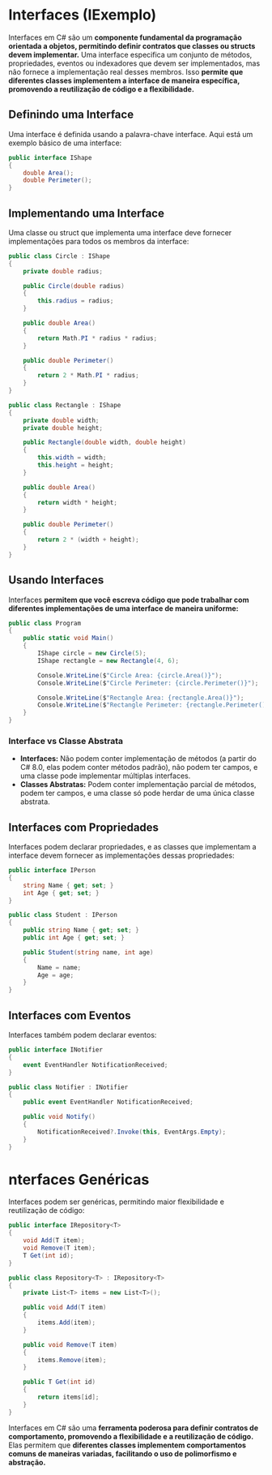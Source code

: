 # Interfaces (IExemplo)
Interfaces em C# são um **componente fundamental da programação orientada a objetos, permitindo definir contratos que classes ou structs devem implementar.** Uma interface especifica um conjunto de métodos, propriedades, eventos ou indexadores que devem ser implementados, mas não fornece a implementação real desses membros. Isso **permite que diferentes classes implementem a interface de maneira específica, promovendo a reutilização de código e a flexibilidade.**

## Definindo uma Interface
Uma interface é definida usando a palavra-chave interface. Aqui está um exemplo básico de uma interface:
```csharp
public interface IShape
{
    double Area();
    double Perimeter();
}
```

## Implementando uma Interface
Uma classe ou struct que implementa uma interface deve fornecer implementações para todos os membros da interface:
```csharp
public class Circle : IShape
{
    private double radius;

    public Circle(double radius)
    {
        this.radius = radius;
    }

    public double Area()
    {
        return Math.PI * radius * radius;
    }

    public double Perimeter()
    {
        return 2 * Math.PI * radius;
    }
}

public class Rectangle : IShape
{
    private double width;
    private double height;

    public Rectangle(double width, double height)
    {
        this.width = width;
        this.height = height;
    }

    public double Area()
    {
        return width * height;
    }

    public double Perimeter()
    {
        return 2 * (width + height);
    }
}
```

## Usando Interfaces
Interfaces **permitem que você escreva código que pode trabalhar com diferentes implementações de uma interface de maneira uniforme:**
```csharp
public class Program
{
    public static void Main()
    {
        IShape circle = new Circle(5);
        IShape rectangle = new Rectangle(4, 6);

        Console.WriteLine($"Circle Area: {circle.Area()}");
        Console.WriteLine($"Circle Perimeter: {circle.Perimeter()}");

        Console.WriteLine($"Rectangle Area: {rectangle.Area()}");
        Console.WriteLine($"Rectangle Perimeter: {rectangle.Perimeter()}");
    }
}
```

### Interface vs Classe Abstrata
- **Interfaces:** Não podem conter implementação de métodos (a partir do C# 8.0, elas podem conter métodos padrão), não podem ter campos, e uma classe pode implementar múltiplas interfaces.
- **Classes Abstratas:** Podem conter implementação parcial de métodos, podem ter campos, e uma classe só pode herdar de uma única classe abstrata.

## Interfaces com Propriedades
Interfaces podem declarar propriedades, e as classes que implementam a interface devem fornecer as implementações dessas propriedades:
```csharp
public interface IPerson
{
    string Name { get; set; }
    int Age { get; set; }
}

public class Student : IPerson
{
    public string Name { get; set; }
    public int Age { get; set; }

    public Student(string name, int age)
    {
        Name = name;
        Age = age;
    }
}
```

## Interfaces com Eventos
Interfaces também podem declarar eventos:
```csharp
public interface INotifier
{
    event EventHandler NotificationReceived;
}

public class Notifier : INotifier
{
    public event EventHandler NotificationReceived;

    public void Notify()
    {
        NotificationReceived?.Invoke(this, EventArgs.Empty);
    }
}
```

# nterfaces Genéricas
Interfaces podem ser genéricas, permitindo maior flexibilidade e reutilização de código:
```csharp
public interface IRepository<T>
{
    void Add(T item);
    void Remove(T item);
    T Get(int id);
}

public class Repository<T> : IRepository<T>
{
    private List<T> items = new List<T>();

    public void Add(T item)
    {
        items.Add(item);
    }

    public void Remove(T item)
    {
        items.Remove(item);
    }

    public T Get(int id)
    {
        return items[id];
    }
}
```

Interfaces em C# são uma **ferramenta poderosa para definir contratos de comportamento, promovendo a flexibilidade e a reutilização de código.** Elas permitem que **diferentes classes implementem comportamentos comuns de maneiras variadas, facilitando o uso de polimorfismo e abstração.**